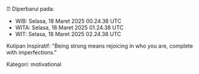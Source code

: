 ⏰ Diperbarui pada:
- WIB: Selasa, 18 Maret 2025 00.24.38 UTC
- WITA: Selasa, 18 Maret 2025 01.24.38 UTC
- WIT: Selasa, 18 Maret 2025 02.24.38 UTC

Kutipan Inspiratif:
"Being strong means rejoicing in who you are, complete with imperfections."


Kategori: motivational

